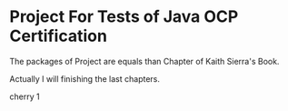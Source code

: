 # Project For Tests of Java OCP Certification

The packages of Project are equals than Chapter of Kaith Sierra's Book.

Actually I will finishing the last chapters.

cherry 1

